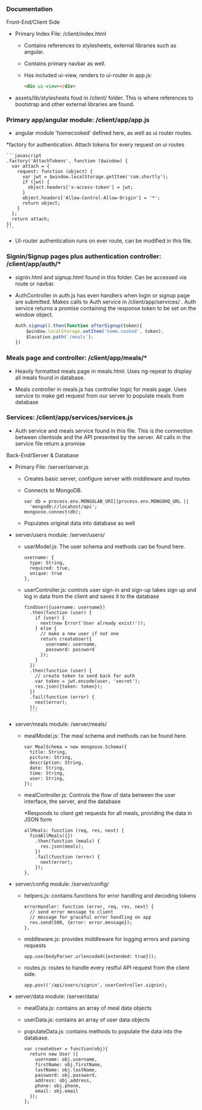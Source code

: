 ### Documentation

Front-End/Client Side

* Primary Index File: /client/index.html
    * Contains references to stylesheets, external libraries such as angular.

    * Contains primary navbar as well.

    * Has included ui-view, renders to ui-router in app.js:

        ```html
        <div ui-view></div>
        ```
* assets/lib/stylesheets foud in /client/ folder. This is where references to bootstrap and other external libraries are found.

### Primary app/angular module: /client/app/app.js

* angular module 'homecooked' defined here, as well as ui router routes.

*factory for authentication. Attach tokens for every request on ui routes

    ```javascript
    .factory('AttachTokens', function ($window) {
      var attach = {
        request: function (object) {
          var jwt = $window.localStorage.getItem('com.shortly');
          if (jwt) {
            object.headers['x-access-token'] = jwt;
          }
          object.headers['Allow-Control-Allow-Origin'] = '*';
          return object;
        }
      };
      return attach;
    })
    ```

* UI-router authentication runs on ever route, can be modified in this file.



### Signin/Signup pages plus authentication controller: /client/app/auth/*

* signin.html and signup.html found in this folder. Can be accessed via route or navbar.


* AuthController in auth.js has even handlers when login or signup page are submitted. Makes calls to Auth service in /client/app/services/ . Auth service returns a promise containing the response token to be set on the window object.
    ```javascript
    Auth.signup().then(function afterSignup(token){
  		$window.localStorage.setItem('home.cooked', token);
        $location.path('/meals');
  	})

    ```

### Meals page and controller: /client/app/meals/*

* Heavily formatted meals page in meals.html. Uses ng-repeat to display all meals found in database.


* Meals controller in meals.js has controller logic for meals page. Uses service to make get request from our server to populate meals from database


### Services: /client/app/services/services.js

* Auth service and meals service found in this file. This is the connection between clientside and the API presented by the server. All calls in the service file return a promise


Back-End/Server & Database

* Primary File: /server/server.js
    * Creates basic server, configure server with middleware and routes

    * Connects to MongoDB.

        ```
        var db = process.env.MONGOLAB_URI||process.env.MONGOHQ_URL ||
          'mongodb://locahost/api';
        mongoose.connect(db);
        ```
    * Populates original data into database as well


* server/users module: /server/users/

    * userModel.js:
        The user schema and methods can be found here.

        ```
        username: {
          type: String,
          required: true,
          unique: true
        },
        ```

    * userController.js:
        controls user sign-in and sign-up
        takes sign up and log in data from the client and saves it to the database

        ```
        findUser({username: username})
          .then(function (user) {
            if (user) {
              next(new Error('User already exist!'));
            } else {
              // make a new user if not one
              return createUser({
                username: username,
                password: password
              });
            }
          })
          .then(function (user) {
            // create token to send back for auth
            var token = jwt.encode(user, 'secret');
            res.json({token: token});
          })
          .fail(function (error) {
            next(error);
          });
          ```

* server/meals module: /server/meals/

    * mealModel.js: The meal schema and methods can be found here.

        ```
        var MealSchema = new mongoose.Schema({
          title: String,
          picture: String,
          description: String,
          date: String,
          time: String,
          user: String,
        });
        ```

    * mealController.js:
        Controls the flow of data between the user interface, the server, and the database

        *Responds to client get requests for all meals, providing the data in JSON form

        ```
        allMeals: function (req, res, next) {
          findAllMeals({})
            .then(function (meals) {
              res.json(meals);
            })
            .fail(function (error) {
              next(error);
            });
        },
        ```

* server/config module: /server/config/

    * helpers.js: contains functions for error handling and decoding tokens

        ```
        errorHandler: function (error, req, res, next) {
          // send error message to client
          // message for graceful error handling on app
          res.send(500, {error: error.message});
        },
        ```

    * middleware.js: provides middleware for logging errors and parsing requests

        ```
        app.use(bodyParser.urlencoded({extended: true}));
        ```
    * routes.js: routes to handle every restful API request from the client side.
        ```
        app.post('/api/users/signin', userController.signin);
        ```

* server/data module: /server/data/

    * mealData.js: contains an array of meal data objects

    * userData.js: contains an array of user data objects

    * populateData.js: contains methods to populate the data into the database.

        ```
        var createUser = function(obj){
          return new User ({
            username: obj.username,
            firstName: obj.firstName,
            lastName: obj.lastName,
            password: obj.password,
            address: obj.address,
            phone: obj.phone,
            email: obj.email
          });
        };
        ```
